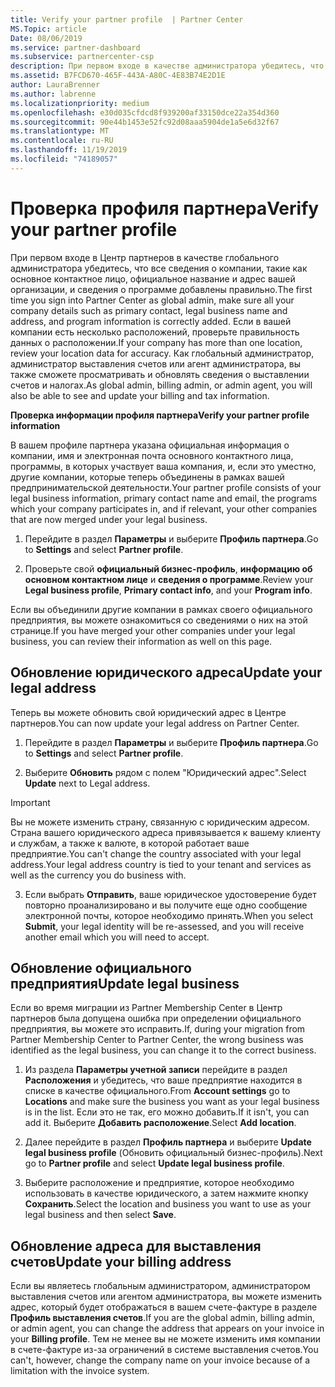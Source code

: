 ```yaml
---
title: Verify your partner profile  | Partner Center
MS.Topic: article
Date: 08/06/2019
ms.service: partner-dashboard
ms.subservice: partnercenter-csp
description: При первом входе в качестве администратора убедитесь, что данные службы поддержки указаны правильно, внесите сведения об освобождении от уплаты налогов, если необходимо, и проверьте контактные данные в профилях.
ms.assetid: B7FCD670-465F-443A-A80C-4E83B74E2D1E
author: LauraBrenner
ms.author: labrenne
ms.localizationpriority: medium
ms.openlocfilehash: e30d035cfdcd8f939200af33150dce22a354d360
ms.sourcegitcommit: 90e44b1453e52fc92d08aaa5904de1a5e6d32f67
ms.translationtype: MT
ms.contentlocale: ru-RU
ms.lasthandoff: 11/19/2019
ms.locfileid: "74189057"
---
```

# <a name="verify-your-partner-profile"></a><span data-ttu-id="94c56-103">Проверка профиля партнера</span><span class="sxs-lookup"><span data-stu-id="94c56-103">Verify your partner profile</span></span>

<span data-ttu-id="94c56-104">При первом входе в Центр партнеров в качестве глобального администратора убедитесь, что все сведения о компании, такие как основное контактное лицо, официальное название и адрес вашей организации, и сведения о программе добавлены правильно.</span><span class="sxs-lookup"><span data-stu-id="94c56-104">The first time you sign into Partner Center as  global admin, make sure all your company details such as primary contact, legal business name and address, and program information is correctly added.</span></span> <span data-ttu-id="94c56-105">Если в вашей компании есть несколько расположений, проверьте правильность данных о расположении.</span><span class="sxs-lookup"><span data-stu-id="94c56-105">If your company has more than one location, review your location data for accuracy.</span></span> <span data-ttu-id="94c56-106">Как глобальный администратор, администратор выставления счетов или агент администратора, вы также сможете просматривать и обновлять сведения о выставлении счетов и налогах.</span><span class="sxs-lookup"><span data-stu-id="94c56-106">As global admin, billing admin, or admin agent, you will also be able to see and update your billing and tax information.</span></span> 

<span data-ttu-id="94c56-107">**Проверка информации профиля партнера**</span><span class="sxs-lookup"><span data-stu-id="94c56-107">**Verify your partner profile information**</span></span>

<span data-ttu-id="94c56-108">В вашем профиле партнера указана официальная информация о компании, имя и электронная почта основного контактного лица, программы, в которых участвует ваша компания, и, если это уместно, другие компании, которые теперь объединены в рамках вашей предпринимательской деятельности.</span><span class="sxs-lookup"><span data-stu-id="94c56-108">Your partner profile consists of your legal business information, primary contact name and email, the programs which your company participates in, and if relevant, your other companies that are now merged under your legal business.</span></span>

1.  <span data-ttu-id="94c56-109">Перейдите в раздел **Параметры** и выберите **Профиль партнера**.</span><span class="sxs-lookup"><span data-stu-id="94c56-109">Go to **Settings** and select **Partner profile**.</span></span>

2.  <span data-ttu-id="94c56-110">Проверьте свой **официальный бизнес-профиль**, **информацию об основном контактном лице** и **сведения о программе**.</span><span class="sxs-lookup"><span data-stu-id="94c56-110">Review your **Legal business profile**, **Primary contact info**, and your **Program info**.</span></span>

<span data-ttu-id="94c56-111">Если вы объединили другие компании в рамках своего официального предприятия, вы можете ознакомиться со сведениями о них на этой странице.</span><span class="sxs-lookup"><span data-stu-id="94c56-111">If you have merged your other companies under your legal business, you can review their information as well on this page.</span></span>

## <a name="update-your-legal-address"></a><span data-ttu-id="94c56-112">Обновление юридического адреса</span><span class="sxs-lookup"><span data-stu-id="94c56-112">Update your legal address</span></span>

<span data-ttu-id="94c56-113">Теперь вы можете обновить свой юридический адрес в Центре партнеров.</span><span class="sxs-lookup"><span data-stu-id="94c56-113">You can now update your legal address on Partner Center.</span></span>

1. <span data-ttu-id="94c56-114">Перейдите в раздел **Параметры** и выберите **Профиль партнера**.</span><span class="sxs-lookup"><span data-stu-id="94c56-114">Go to **Settings** and select **Partner profile**.</span></span> 

2. <span data-ttu-id="94c56-115">Выберите **Обновить** рядом с полем "Юридический адрес".</span><span class="sxs-lookup"><span data-stu-id="94c56-115">Select **Update** next to Legal address.</span></span> 

>[!Important]
><span data-ttu-id="94c56-116">Вы не можете изменить страну, связанную с юридическим адресом. Страна вашего юридического адреса привязывается к вашему клиенту и службам, а также к валюте, в которой работает ваше предприятие.</span><span class="sxs-lookup"><span data-stu-id="94c56-116">You can't change the country associated with your legal address.Your legal address country is tied to your tenant and services as well as the currency you do business with.</span></span> 

3. <span data-ttu-id="94c56-117">Если выбрать **Отправить**, ваше юридическое удостоверение будет повторно проанализировано и вы получите еще одно сообщение электронной почты, которое необходимо принять.</span><span class="sxs-lookup"><span data-stu-id="94c56-117">When you select **Submit**, your legal identity will be re-assessed, and you will receive another email which you will need to accept.</span></span>

## <a name="update-legal-business"></a><span data-ttu-id="94c56-118">Обновление официального предприятия</span><span class="sxs-lookup"><span data-stu-id="94c56-118">Update legal business</span></span>

<span data-ttu-id="94c56-119">Если во время миграции из Partner Membership Center в Центр партнеров была допущена ошибка при определении официального предприятия, вы можете это исправить.</span><span class="sxs-lookup"><span data-stu-id="94c56-119">If, during your migration from Partner Membership Center to Partner Center, the wrong business was identified as the legal business, you can change it to the correct business.</span></span>

1. <span data-ttu-id="94c56-120">Из раздела **Параметры учетной записи** перейдите в раздел **Расположения** и убедитесь, что ваше предприятие находится в списке в качестве официального.</span><span class="sxs-lookup"><span data-stu-id="94c56-120">From **Account settings** go to **Locations** and make sure the business you want as your legal business is in the list.</span></span> <span data-ttu-id="94c56-121">Если это не так, его можно добавить.</span><span class="sxs-lookup"><span data-stu-id="94c56-121">If it isn't, you can add it.</span></span> <span data-ttu-id="94c56-122">Выберите **Добавить расположение**.</span><span class="sxs-lookup"><span data-stu-id="94c56-122">Select **Add location**.</span></span>

2.  <span data-ttu-id="94c56-123">Далее перейдите в раздел **Профиль партнера** и выберите **Update legal business profile** (Обновить официальный бизнес-профиль).</span><span class="sxs-lookup"><span data-stu-id="94c56-123">Next go to **Partner profile** and select **Update legal business profile**.</span></span>

3.  <span data-ttu-id="94c56-124">Выберите расположение и предприятие, которое необходимо использовать в качестве юридического, а затем нажмите кнопку **Сохранить**.</span><span class="sxs-lookup"><span data-stu-id="94c56-124">Select the location and business you want to use as your legal business and then select **Save**.</span></span>

## <a name="update-your-billing-address"></a><span data-ttu-id="94c56-125">Обновление адреса для выставления счетов</span><span class="sxs-lookup"><span data-stu-id="94c56-125">Update your billing address</span></span>

<span data-ttu-id="94c56-126">Если вы являетесь глобальным администратором, администратором выставления счетов или агентом администратора, вы можете изменить адрес, который будет отображаться в вашем счете-фактуре в разделе **Профиль выставления счетов**.</span><span class="sxs-lookup"><span data-stu-id="94c56-126">If you are the global admin, billing admin, or admin agent, you can change the address that appears on your invoice in your **Billing profile**.</span></span> <span data-ttu-id="94c56-127">Тем не менее вы не можете изменить имя компании в счете-фактуре из-за ограничений в системе выставления счетов.</span><span class="sxs-lookup"><span data-stu-id="94c56-127">You can't, however, change the company name on your invoice because of a limitation with the invoice system.</span></span>

 


